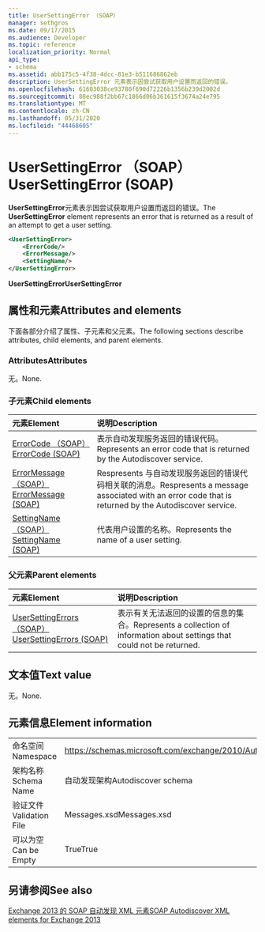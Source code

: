 ```yaml
---
title: UserSettingError （SOAP）
manager: sethgros
ms.date: 09/17/2015
ms.audience: Developer
ms.topic: reference
localization_priority: Normal
api_type:
- schema
ms.assetid: abb175c5-4f38-4dcc-81e3-b511686862eb
description: UserSettingError 元素表示因尝试获取用户设置而返回的错误。
ms.openlocfilehash: 61603038ce93780f690d72226b1356b239d2002d
ms.sourcegitcommit: 88ec988f2bb67c1866d06b361615f3674a24e795
ms.translationtype: MT
ms.contentlocale: zh-CN
ms.lasthandoff: 05/31/2020
ms.locfileid: "44468605"
---
```

# <a name="usersettingerror-soap"></a><span data-ttu-id="14927-103">UserSettingError （SOAP）</span><span class="sxs-lookup"><span data-stu-id="14927-103">UserSettingError (SOAP)</span></span>

<span data-ttu-id="14927-104">**UserSettingError**元素表示因尝试获取用户设置而返回的错误。</span><span class="sxs-lookup"><span data-stu-id="14927-104">The **UserSettingError** element represents an error that is returned as a result of an attempt to get a user setting.</span></span> 
  
```XML
<UserSettingError>
    <ErrorCode/>
    <ErrorMessage/>
    <SettingName/>
</UserSettingError>
```

 <span data-ttu-id="14927-105">**UserSettingError**</span><span class="sxs-lookup"><span data-stu-id="14927-105">**UserSettingError**</span></span>
## <a name="attributes-and-elements"></a><span data-ttu-id="14927-106">属性和元素</span><span class="sxs-lookup"><span data-stu-id="14927-106">Attributes and elements</span></span>

<span data-ttu-id="14927-107">下面各部分介绍了属性、子元素和父元素。</span><span class="sxs-lookup"><span data-stu-id="14927-107">The following sections describe attributes, child elements, and parent elements.</span></span>
  
### <a name="attributes"></a><span data-ttu-id="14927-108">Attributes</span><span class="sxs-lookup"><span data-stu-id="14927-108">Attributes</span></span>

<span data-ttu-id="14927-109">无。</span><span class="sxs-lookup"><span data-stu-id="14927-109">None.</span></span>
  
### <a name="child-elements"></a><span data-ttu-id="14927-110">子元素</span><span class="sxs-lookup"><span data-stu-id="14927-110">Child elements</span></span>

|<span data-ttu-id="14927-111">**元素**</span><span class="sxs-lookup"><span data-stu-id="14927-111">**Element**</span></span>|<span data-ttu-id="14927-112">**说明**</span><span class="sxs-lookup"><span data-stu-id="14927-112">**Description**</span></span>|
|:-----|:-----|
|[<span data-ttu-id="14927-113">ErrorCode （SOAP）</span><span class="sxs-lookup"><span data-stu-id="14927-113">ErrorCode (SOAP)</span></span>](errorcode-soap.md) <br/> |<span data-ttu-id="14927-114">表示自动发现服务返回的错误代码。</span><span class="sxs-lookup"><span data-stu-id="14927-114">Represents an error code that is returned by the Autodiscover service.</span></span>  <br/> |
|[<span data-ttu-id="14927-115">ErrorMessage （SOAP）</span><span class="sxs-lookup"><span data-stu-id="14927-115">ErrorMessage (SOAP)</span></span>](errormessage-soap.md) <br/> |<span data-ttu-id="14927-116">Respresents 与自动发现服务返回的错误代码相关联的消息。</span><span class="sxs-lookup"><span data-stu-id="14927-116">Respresents a message associated with an error code that is returned by the Autodiscover service.</span></span>  <br/> |
|[<span data-ttu-id="14927-117">SettingName （SOAP）</span><span class="sxs-lookup"><span data-stu-id="14927-117">SettingName (SOAP)</span></span>](settingname-soap.md) <br/> |<span data-ttu-id="14927-118">代表用户设置的名称。</span><span class="sxs-lookup"><span data-stu-id="14927-118">Represents the name of a user setting.</span></span>  <br/> |
   
### <a name="parent-elements"></a><span data-ttu-id="14927-119">父元素</span><span class="sxs-lookup"><span data-stu-id="14927-119">Parent elements</span></span>

|<span data-ttu-id="14927-120">**元素**</span><span class="sxs-lookup"><span data-stu-id="14927-120">**Element**</span></span>|<span data-ttu-id="14927-121">**说明**</span><span class="sxs-lookup"><span data-stu-id="14927-121">**Description**</span></span>|
|:-----|:-----|
|[<span data-ttu-id="14927-122">UserSettingErrors （SOAP）</span><span class="sxs-lookup"><span data-stu-id="14927-122">UserSettingErrors (SOAP)</span></span>](usersettingerrors-soap.md) <br/> |<span data-ttu-id="14927-123">表示有关无法返回的设置的信息的集合。</span><span class="sxs-lookup"><span data-stu-id="14927-123">Represents a collection of information about settings that could not be returned.</span></span>  <br/> |
   
## <a name="text-value"></a><span data-ttu-id="14927-124">文本值</span><span class="sxs-lookup"><span data-stu-id="14927-124">Text value</span></span>

<span data-ttu-id="14927-125">无。</span><span class="sxs-lookup"><span data-stu-id="14927-125">None.</span></span>
  
## <a name="element-information"></a><span data-ttu-id="14927-126">元素信息</span><span class="sxs-lookup"><span data-stu-id="14927-126">Element information</span></span>

|||
|:-----|:-----|
|<span data-ttu-id="14927-127">命名空间</span><span class="sxs-lookup"><span data-stu-id="14927-127">Namespace</span></span>  <br/> |https://schemas.microsoft.com/exchange/2010/Autodiscover  <br/> |
|<span data-ttu-id="14927-128">架构名称</span><span class="sxs-lookup"><span data-stu-id="14927-128">Schema Name</span></span>  <br/> |<span data-ttu-id="14927-129">自动发现架构</span><span class="sxs-lookup"><span data-stu-id="14927-129">Autodiscover schema</span></span>  <br/> |
|<span data-ttu-id="14927-130">验证文件</span><span class="sxs-lookup"><span data-stu-id="14927-130">Validation File</span></span>  <br/> |<span data-ttu-id="14927-131">Messages.xsd</span><span class="sxs-lookup"><span data-stu-id="14927-131">Messages.xsd</span></span>  <br/> |
|<span data-ttu-id="14927-132">可以为空</span><span class="sxs-lookup"><span data-stu-id="14927-132">Can be Empty</span></span>  <br/> |<span data-ttu-id="14927-133">True</span><span class="sxs-lookup"><span data-stu-id="14927-133">True</span></span>  <br/> |
   
## <a name="see-also"></a><span data-ttu-id="14927-134">另请参阅</span><span class="sxs-lookup"><span data-stu-id="14927-134">See also</span></span>



[<span data-ttu-id="14927-135">Exchange 2013 的 SOAP 自动发现 XML 元素</span><span class="sxs-lookup"><span data-stu-id="14927-135">SOAP Autodiscover XML elements for Exchange 2013</span></span>](soap-autodiscover-xml-elements-for-exchange-2013.md)

